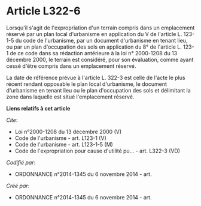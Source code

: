 # Article L322-6

Lorsqu'il s'agit de l'expropriation d'un terrain compris dans un emplacement réservé par un plan local d'urbanisme en
application du V de l'article L. 123-1-5 du code de l'urbanisme, par un document d'urbanisme en tenant lieu, ou par un plan
d'occupation des sols en application du 8° de l'article L. 123-1 de ce code dans sa rédaction antérieure à la loi n°
2000-1208 du 13 décembre 2000, le terrain est considéré, pour son évaluation, comme ayant cessé d'être compris dans un
emplacement réservé. 

La date de référence prévue à l'article L. 322-3 est celle de l'acte le plus récent rendant opposable le plan local
d'urbanisme, le document d'urbanisme en tenant lieu ou le plan d'occupation des sols et délimitant la zone dans laquelle est
situé l'emplacement réservé.

**Liens relatifs à cet article**

_Cite_:

  - Loi n°2000-1208 du 13 décembre 2000 (V)
  - Code de l'urbanisme - art. L123-1 (V)
  - Code de l'urbanisme - art. L123-1-5 (M)
  - Code de l'expropriation pour cause d'utilité pu... - art. L322-3 (VD)

_Codifié par_:

  - ORDONNANCE n°2014-1345 du 6 novembre 2014 - art.

_Créé par_:

  - ORDONNANCE n°2014-1345 du 6 novembre 2014 - art.
